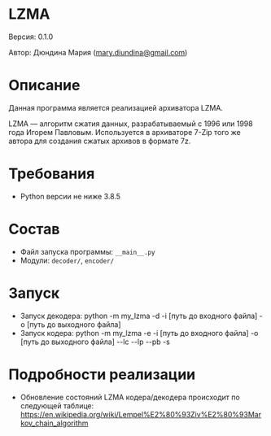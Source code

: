 # LZMA

Версия: 0.1.0

Автор: Дюндина Мария (mary.diundina@gmail.com)

# Описание
Данная программа является реализацией архиватора LZMA.

LZMA — алгоритм сжатия данных, разрабатываемый с 1996 или 1998 года Игорем Павловым.
Используется в архиваторе 7-Zip того же автора для создания сжатых архивов в формате 7z.

# Требования
* Python версии не ниже 3.8.5

# Состав
* Файл запуска программы: `__main__.py`
* Модули: `decoder/`, `encoder/`

# Запуск
* Запуск декодера: python -m my_lzma -d -i [путь до входного файла] -o [путь до выходного файла]
* Запуск кодера: python -m my_lzma -e -i [путь до входного файла] -o [путь до выходного файла] --lc --lp --pb -s

# Подробности реализации
* Обновление состояний LZMA кодера/декодера происходит по следующей таблице: https://en.wikipedia.org/wiki/Lempel%E2%80%93Ziv%E2%80%93Markov_chain_algorithm